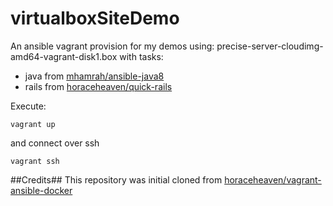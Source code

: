 # virtualboxSiteDemo
An ansible vagrant provision for my demos using: precise-server-cloudimg-amd64-vagrant-disk1.box
with tasks: 
- java from [mhamrah/ansible-java8](https://github.com/mhamrah/ansible-java8)
- rails from [horaceheaven/quick-rails](https://github.com/horaceheaven/quick-rails)

Execute:

<pre><code>vagrant up</pre></code>

and connect over ssh

<pre><code>vagrant ssh</pre></code>


##Credits##
This repository was initial cloned from [horaceheaven/vagrant-ansible-docker](https://github.com/horaceheaven/vagrant-ansible-docker)
